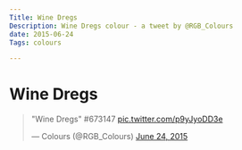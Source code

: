 ```yaml
---
Title: Wine Dregs
Description: Wine Dregs colour - a tweet by @RGB_Colours
date: 2015-06-24
Tags: colours

---
```


# Wine Dregs

<blockquote class="twitter-tweet" lang="en"><p lang="en" dir="ltr">&quot;Wine Dregs&quot;&#10;#673147 <a href="http://t.co/p9yJyoDD3e">pic.twitter.com/p9yJyoDD3e</a></p>&mdash; Colours (@RGB_Colours) <a href="https://twitter.com/RGB_Colours/status/613542821275037697">June 24, 2015</a></blockquote>
<script async src="//platform.twitter.com/widgets.js" charset="utf-8"></script>
